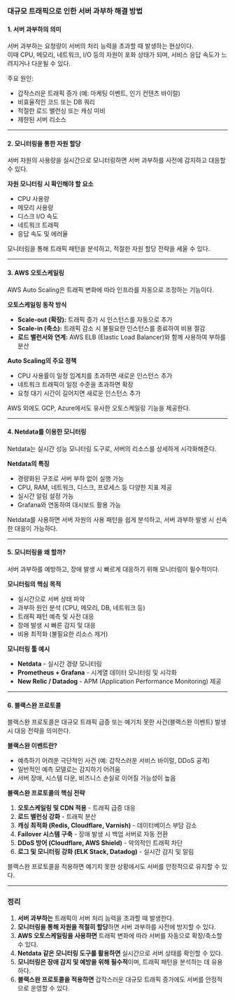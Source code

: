 ### **대규모 트래픽으로 인한 서버 과부하 해결 방법**

#### **1. 서버 과부하의 의미**
서버 과부하는 요청량이 서버의 처리 능력을 초과할 때 발생하는 현상이다.  
이때 CPU, 메모리, 네트워크, I/O 등의 자원이 포화 상태가 되며, 서비스 응답 속도가 느려지거나 다운될 수 있다.

주요 원인:
- 갑작스러운 트래픽 증가 (예: 마케팅 이벤트, 인기 컨텐츠 바이럴)
- 비효율적인 코드 또는 DB 쿼리
- 적절한 로드 밸런싱 또는 캐싱 미비
- 제한된 서버 리소스

---

#### **2. 모니터링을 통한 자원 할당**
서버 자원의 사용량을 실시간으로 모니터링하면 서버 과부하를 사전에 감지하고 대응할 수 있다.

**자원 모니터링 시 확인해야 할 요소**
- CPU 사용량
- 메모리 사용량
- 디스크 I/O 속도
- 네트워크 트래픽
- 응답 속도 및 에러율

모니터링을 통해 트래픽 패턴을 분석하고, 적절한 자원 할당 전략을 세울 수 있다.

---

#### **3. AWS 오토스케일링**
AWS Auto Scaling은 트래픽 변화에 따라 인프라를 자동으로 조정하는 기능이다.

**오토스케일링 동작 방식**
- **Scale-out (확장):** 트래픽 증가 시 인스턴스를 자동으로 추가
- **Scale-in (축소):** 트래픽 감소 시 불필요한 인스턴스를 종료하여 비용 절감
- **로드 밸런서와 연계:** AWS ELB (Elastic Load Balancer)와 함께 사용하여 부하를 분산

**Auto Scaling의 주요 정책**
- CPU 사용률이 일정 임계치를 초과하면 새로운 인스턴스 추가
- 네트워크 트래픽이 일정 수준을 초과하면 확장
- 요청 대기 시간이 길어지면 새로운 인스턴스 추가

AWS 외에도 GCP, Azure에서도 유사한 오토스케일링 기능을 제공한다.

---

#### **4. Netdata를 이용한 모니터링**
Netdata는 실시간 성능 모니터링 도구로, 서버의 리소스를 상세하게 시각화해준다.

**Netdata의 특징**
- 경량화된 구조로 서버 부하 없이 실행 가능
- CPU, RAM, 네트워크, 디스크, 프로세스 등 다양한 지표 제공
- 실시간 알림 설정 가능
- Grafana와 연동하여 대시보드 활용 가능

Netdata를 사용하면 서버 자원의 사용 패턴을 쉽게 분석하고, 서버 과부하 발생 시 신속한 대응이 가능하다.

---

#### **5. 모니터링을 왜 할까?**
서버 과부하를 예방하고, 장애 발생 시 빠르게 대응하기 위해 모니터링이 필수적이다.

**모니터링의 핵심 목적**
- 실시간으로 서버 상태 파악
- 과부하 원인 분석 (CPU, 메모리, DB, 네트워크 등)
- 트래픽 패턴 예측 및 사전 대응
- 장애 발생 시 빠른 감지 및 대응
- 비용 최적화 (불필요한 리소스 제거)

**모니터링 툴 예시**
- **Netdata** - 실시간 경량 모니터링
- **Prometheus + Grafana** - 시계열 데이터 모니터링 및 시각화
- **New Relic / Datadog** - APM (Application Performance Monitoring) 제공

---

#### **6. 블랙스완 프로토콜**
블랙스완 프로토콜은 대규모 트래픽 급증 또는 예기치 못한 사건(블랙스완 이벤트) 발생 시 대응 전략을 의미한다.

**블랙스완 이벤트란?**
- 예측하기 어려운 극단적인 사건 (예: 갑작스러운 서비스 바이럴, DDoS 공격)
- 일반적인 예측 모델로는 감지하기 어려움
- 서버 장애, 시스템 다운, 비즈니스 손실로 이어질 가능성이 높음

**블랙스완 프로토콜의 핵심 전략**
1. **오토스케일링 및 CDN 적용** - 트래픽 급증 대응
2. **로드 밸런싱 강화** - 트래픽 분산
3. **캐싱 최적화 (Redis, Cloudflare, Varnish)** - 데이터베이스 부담 감소
4. **Failover 시스템 구축** - 장애 발생 시 백업 서버로 자동 전환
5. **DDoS 방어 (Cloudflare, AWS Shield)** - 악의적인 트래픽 차단
6. **로그 및 모니터링 강화 (ELK Stack, Datadog)** - 실시간 감지 및 알림

블랙스완 프로토콜을 적용하면 예기치 못한 상황에서도 서버를 안정적으로 유지할 수 있다.

---

### **정리**
1. **서버 과부하는** 트래픽이 서버 처리 능력을 초과할 때 발생한다.
2. **모니터링을 통해 자원을 적절히 할당**하면 서버 과부하를 사전에 방지할 수 있다.
3. **AWS 오토스케일링을 사용하면** 트래픽 변화에 따라 서버를 자동으로 확장/축소할 수 있다.
4. **Netdata 같은 모니터링 도구를 활용하면** 실시간으로 서버 상태를 확인할 수 있다.
5. **모니터링은 장애 감지 및 예방을 위해 필수적**이며, 트래픽 패턴을 분석하는 데 유용하다.
6. **블랙스완 프로토콜을 적용하면** 갑작스러운 대규모 트래픽 증가에도 서버를 안정적으로 운영할 수 있다.
